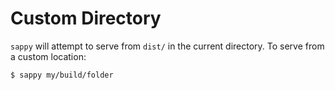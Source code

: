 # Custom Directory

`sappy` will attempt to serve from `dist/` in the current directory. To serve from a custom location:

```
$ sappy my/build/folder
```

